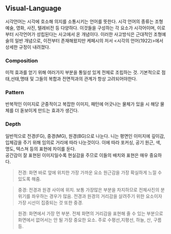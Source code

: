 ## Visual-Language
시각언어는 시각에 호소해 의지를 소통시키는 언어를 뜻한다. 시각 언어의 종류는 조형예술, 영화, 사진, 텔레비전 등 다양하다. 이것들을 구성하는 각 요소가 시각어이며, 이로부터 시각언어가 성립된다는 사고에서 온 개념이다. 이러한 사고방식은 근대적인 조형예술의 일반 개념으로, 이전부터 존재해왔지만 케페시의 저서 <시각의 언어(1922)>에서 상세한 규정이 내려졌다. 

### Composition
미적 효과를 얻기 위해 여러가지 부분을 통일성 있게 전체로 조립하는 것. 기본적으로 점태,선태,명태 및 그들의 복합과 전면적과의 관계가 항상 고려되어야한다. 

### Pattern
반복적인 이미지로 군중적이고 복잡한 이미지, 패턴에 어긋나는 물체가 있을 시 해당 물체를 더 돋보이게 만드는 효과가 생긴다.

### Depth
일반적으로 전경(FG), 중경(MG), 원경(BG)으로 나눈다. 니는 평면인 이미지에 깊이감, 입체감을 주기 위해 임의로 거리에 따라 나눈것이다. 이에 따라 포커싱, 공기 원근, 색, 명도, 텍스쳐 등의 표현에 차이를 둔다.    
공간감이 잘 표현된 이미지일수록 현실감을 주므로 이들의 배치와 표현은 매우 중요하다.

>전경: 화면 바로 앞에 위치한 가장 가까운 요소 원근감을 가장 확실하게 느낄 수 있도록 해줌.    

>중경: 전경과 원경 사이에 위치. 보통 가장많은 부분을 차지하므로 전체사진의 분위기를 좌우하는 경우가 많음. 전경과 원경의 거리감을 살려주기 위한 요소이자 가장 시선이 집중되는 것 또한 중경.    

>원경: 화면에서 가장 먼 부분. 전체 화면의 거리감을 표현해 줄 수 있는 부분으로 화면에서 없어서는 안 될 가장 중요한 요소. 주로 수평선,지평선, 하늘, 산, 구름 등.     

